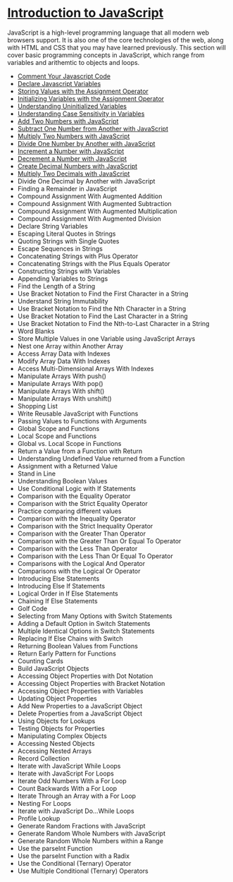 # [Introduction to JavaScript](https://learn.freecodecamp.org/javascript-algorithms-and-data-structures/basic-javascript/)

JavaScript is a high-level programming language that all modern web browsers support. It is also one of the core technologies of the web, along with HTML and CSS that you may have learned previously. This section will cover basic programming concepts in JavaScript, which range from variables and arithemtic to objects and loops.

* [Comment Your Javascript Code](https://learn.freecodecamp.org/javascript-algorithms-and-data-structures/basic-javascript/comment-your-javascript-code)
* [Declare Javascript Variables](https://learn.freecodecamp.org/javascript-algorithms-and-data-structures/basic-javascript/declare-javascript-variables)
* [Storing Values with the Assignment Operator](https://learn.freecodecamp.org/javascript-algorithms-and-data-structures/basic-javascript/storing-values-with-the-assignment-operator)
* [Initializing Variables with the Assignment Operator](https://learn.freecodecamp.org/javascript-algorithms-and-data-structures/basic-javascript/initializing-variables-with-the-assignment-operator)
* [Understanding Uninitialized Variables](https://learn.freecodecamp.org/javascript-algorithms-and-data-structures/basic-javascript/understanding-uninitialized-variables)
* [Understanding Case Sensitivity in Variables](https://learn.freecodecamp.org/javascript-algorithms-and-data-structures/basic-javascript/understanding-case-sensitivity-in-variables)
* [Add Two Numbers with JavaScript](https://learn.freecodecamp.org/javascript-algorithms-and-data-structures/basic-javascript/add-two-numbers-with-javascript)
* [Subtract One Number from Another with JavaScript](https://learn.freecodecamp.org/javascript-algorithms-and-data-structures/basic-javascript/subtract-one-number-from-another-with-javascript)
* [Multiply Two Numbers with JavaScript](https://learn.freecodecamp.org/javascript-algorithms-and-data-structures/basic-javascript/multiply-two-numbers-with-javascript)
* [Divide One Number by Another with JavaScript](https://learn.freecodecamp.org/javascript-algorithms-and-data-structures/basic-javascript/divide-one-number-by-another-with-javascript)
* [Increment a Number with JavaScript](https://learn.freecodecamp.org/javascript-algorithms-and-data-structures/basic-javascript/increment-a-number-with-javascript)
* [Decrement a Number with JavaScript](https://learn.freecodecamp.org/javascript-algorithms-and-data-structures/basic-javascript/decrement-a-number-with-javascript)
* [Create Decimal Numbers with JavaScript](https://learn.freecodecamp.org/javascript-algorithms-and-data-structures/basic-javascript/create-decimal-numbers-with-javascript)
* [Multiply Two Decimals with JavaScript]()
* Divide One Decimal by Another with JavaScript
* Finding a Remainder in JavaScript
* Compound Assignment With Augmented Addition
* Compound Assignment With Augmented Subtraction
* Compound Assignment With Augmented Multiplication
* Compound Assignment With Augmented Division
* Declare String Variables
* Escaping Literal Quotes in Strings
* Quoting Strings with Single Quotes
* Escape Sequences in Strings
* Concatenating Strings with Plus Operator
* Concatenating Strings with the Plus Equals Operator
* Constructing Strings with Variables
* Appending Variables to Strings
* Find the Length of a String
* Use Bracket Notation to Find the First Character in a String
* Understand String Immutability
* Use Bracket Notation to Find the Nth Character in a String
* Use Bracket Notation to Find the Last Character in a String
* Use Bracket Notation to Find the Nth-to-Last Character in a String
* Word Blanks
* Store Multiple Values in one Variable using JavaScript Arrays
* Nest one Array within Another Array
* Access Array Data with Indexes
* Modify Array Data With Indexes
* Access Multi-Dimensional Arrays With Indexes
* Manipulate Arrays With push()
* Manipulate Arrays With pop()
* Manipulate Arrays With shift()
* Manipulate Arrays With unshift()
* Shopping List
* Write Reusable JavaScript with Functions
* Passing Values to Functions with Arguments
* Global Scope and Functions
* Local Scope and Functions
* Global vs. Local Scope in Functions
* Return a Value from a Function with Return
* Understanding Undefined Value returned from a Function
* Assignment with a Returned Value
* Stand in Line
* Understanding Boolean Values
* Use Conditional Logic with If Statements
* Comparison with the Equality Operator
* Comparison with the Strict Equality Operator
* Practice comparing different values
* Comparison with the Inequality Operator
* Comparison with the Strict Inequality Operator
* Comparison with the Greater Than Operator
* Comparison with the Greater Than Or Equal To Operator
* Comparison with the Less Than Operator
* Comparison with the Less Than Or Equal To Operator
* Comparisons with the Logical And Operator
* Comparisons with the Logical Or Operator
* Introducing Else Statements
* Introducing Else If Statements
* Logical Order in If Else Statements
* Chaining If Else Statements
* Golf Code
* Selecting from Many Options with Switch Statements
* Adding a Default Option in Switch Statements
* Multiple Identical Options in Switch Statements
* Replacing If Else Chains with Switch
* Returning Boolean Values from Functions
* Return Early Pattern for Functions
* Counting Cards
* Build JavaScript Objects
* Accessing Object Properties with Dot Notation
* Accessing Object Properties with Bracket Notation
* Accessing Object Properties with Variables
* Updating Object Properties
* Add New Properties to a JavaScript Object
* Delete Properties from a JavaScript Object
* Using Objects for Lookups
* Testing Objects for Properties
* Manipulating Complex Objects
* Accessing Nested Objects
* Accessing Nested Arrays
* Record Collection
* Iterate with JavaScript While Loops
* Iterate with JavaScript For Loops
* Iterate Odd Numbers With a For Loop
* Count Backwards With a For Loop
* Iterate Through an Array with a For Loop
* Nesting For Loops
* Iterate with JavaScript Do...While Loops
* Profile Lookup
* Generate Random Fractions with JavaScript
* Generate Random Whole Numbers with JavaScript
* Generate Random Whole Numbers within a Range
* Use the parseInt Function
* Use the parseInt Function with a Radix
* Use the Conditional (Ternary) Operator
* Use Multiple Conditional (Ternary) Operators